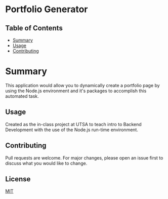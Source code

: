 # Portfolio Generator 

## Table of Contents

- [Summary](#summary)
- [Usage](#usage)
- [Contributing](#contributing)

# Summary

This application would allow you to dynamically create a portfolio page by using the Node.js environment and it's packages to accomplish this automated task.

## Usage

Created as the in-class project at UTSA to teach intro to Backend Development with the use of the Node.js run-time environment.

## Contributing

Pull requests are welcome. For major changes, please open an issue first to discuss what you would like to change.

## License

[MIT](https://choosealicense.com/licenses/mit/)
